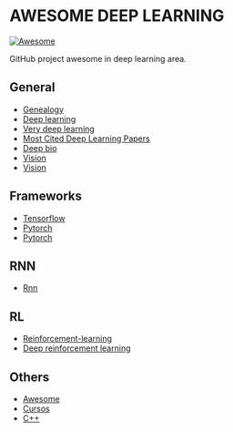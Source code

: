 # AWESOME DEEP LEARNING
[![Awesome](https://cdn.rawgit.com/sindresorhus/awesome/d7305f38d29fed78fa85652e3a63e154dd8e8829/media/badge.svg)](https://github.com/sindresorhus/awesome)

GitHub project awesome in deep learning area.

## General
- [Genealogy](https://github.com/hunkim/deep_architecture_genealogy)
- [Deep learning](https://github.com/ChristosChristofidis/awesome-deep-learning)
- [Very deep learning](https://github.com/daviddao/awesome-very-deep-learning)
- [Most Cited Deep Learning Papers](https://github.com/terryum/awesome-deep-learning-papers)
- [Deep bio](https://github.com/gokceneraslan/awesome-deepbio)
- [Vision](https://github.com/kjw0612/awesome-deep-vision)
- [Vision](https://github.com/jbhuang0604/awesome-computer-vision)

## Frameworks
- [Tensorflow](https://github.com/jtoy/awesome-tensorflow)
- [Pytorch](https://github.com/ritchieng/the-incredible-pytorch)
- [Pytorch](https://github.com/bharathgs/Awesome-pytorch-list)

## RNN
- [Rnn](https://github.com/kjw0612/awesome-rnn)

## RL
- [Reinforcement-learning](https://github.com/dennybritz/reinforcement-learning)
- [Deep reinforcement learning](https://github.com/williamd4112/awesome-deep-reinforcement-learning)


## Others
- [Awesome](https://github.com/jtoy/awesome)
- [Cursos](https://github.com/prakhar1989/awesome-courses)
- [C++](https://github.com/slevental/awesome-cpp)